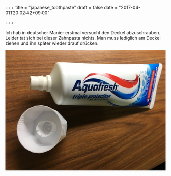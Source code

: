 +++
title = "japanese_toothpaste"
draft = false
date = "2017-04-01T20:02:42+09:00"

+++

Ich hab in deutscher Manier erstmal versucht den Deckel abzuschrauben. Leider
tat sich bei dieser Zahnpasta nichts. Man muss lediglich am Deckel ziehen und
ihn später wieder drauf drücken.

![Zimmer](/img/minis/toothpaste.jpg)
